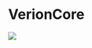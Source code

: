 # VerionCore

[![](https://jitpack.io/v/ItsLuuh/VerionCore.svg)](https://jitpack.io/#ItsLuuh/VerionCore)
